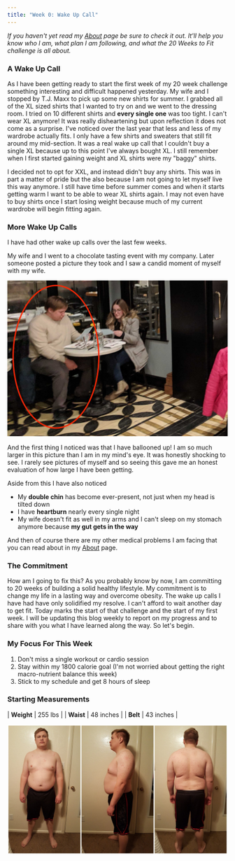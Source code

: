 ```yaml
---
title: "Week 0: Wake Up Call"
---
```

*If you haven't yet read my [About](/about) page be sure to check it out. It'll help you know who I am, what plan I am following, and what the 20 Weeks to Fit challenge is all about.*

### A Wake Up Call
As I have been getting ready to start the first week of my 20 week challenge something interesting and difficult happened yesterday. My wife and I stopped by T.J. Maxx to pick up some new shirts for summer. I grabbed all of the XL sized shirts that I wanted to try on and we went to the dressing room. I tried on 10 different shirts and **every single one** was too tight. I can't wear XL anymore! It was really disheartening but upon reflection it does not come as a surprise. I've noticed over the last year that less and less of my wardrobe actually fits. I only have a few shirts and sweaters that still fit around my mid-section. It was a real wake up call that I couldn't buy a single XL because up to this point I've always bought XL. I still remember when I first started gaining weight and XL shirts were my "baggy" shirts.

I decided not to opt for XXL, and instead didn't buy any shirts. This was in part a matter of pride but the also because I am not going to let myself live this way anymore. I still have time before summer comes and when it starts getting warm I want to be able to wear XL shirts again. I may not even have to buy shirts once I start losing weight because much of my current wardrobe will begin fitting again.

### More Wake Up Calls
I have had other wake up calls over the last few weeks. 

My wife and I went to a chocolate tasting event with my company. Later someone posted a picture they took and I saw a candid moment of myself with my wife.

![Tasting Event](/../img/week0/taste.jpg "My wife and I at Taste")

And the first thing I noticed was that I have ballooned up! I am so much larger in this picture than I am in my mind's eye. It was honestly shocking to see. I rarely see pictures of myself and so seeing this gave me an honest evaluation of how large I have been getting.

Aside from this I have also noticed
* My **double chin** has become ever-present, not just when my head is tilted down
* I have **heartburn** nearly every single night
* My wife doesn't fit as well in my arms and I can't sleep on my stomach anymore because **my gut gets in the way**

And then of course there are my other medical problems I am facing that you can read about in my [About](/about) page.

### The Commitment
How am I going to fix this? As you probably know by now, I am committing to 20 weeks of building a solid healthy lifestyle. My commitment is to change my life in a lasting way and overcome obesity. The wake up calls I have had have only solidified my resolve. I can't afford to wait another day to get fit. Today marks the start of that challenge and the start of my first week. I will be updating this blog weekly to report on my progress and to share with you what I have learned along the way. So let's begin.

### My Focus For This Week
1. Don't miss a single workout or cardio session
2. Stay within my 1800 calorie goal (I'm not worried about getting the right macro-nutrient balance this week)
3. Stick to my schedule and get 8 hours of sleep

### Starting Measurements

| **Weight** | 255 lbs |
| **Waist** | 48 inches |
| **Belt** | 43 inches |

![Week 0 Starting pick](../img/week0/progress.jpg "progress pic")
